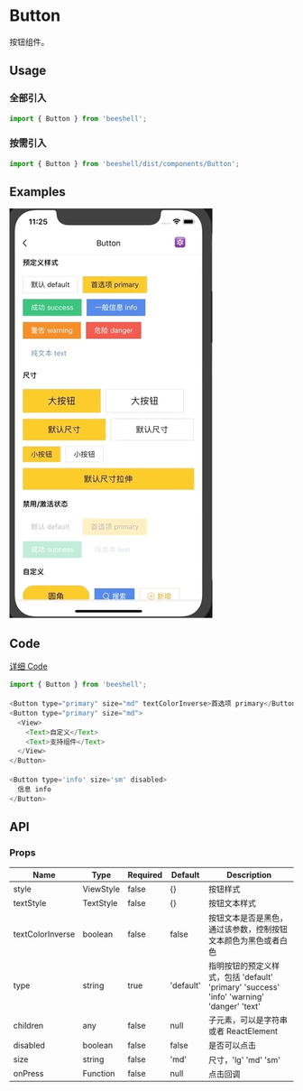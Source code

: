 # Button

按钮组件。

## Usage
### 全部引入

```js
import { Button } from 'beeshell';
```

### 按需引入
```js
import { Button } from 'beeshell/dist/components/Button';
```

## Examples

![image](../images/Button/1.gif)

## Code
[详细 Code](../../examples/Button/index.tsx)

```js
import { Button } from 'beeshell';

<Button type="primary" size="md" textColorInverse>首选项 primary</Button>
<Button type="primary" size="md">
  <View>
    <Text>自定义</Text>
    <Text>支持组件</Text>
  </View>
</Button>

<Button type='info' size='sm' disabled>
  信息 info
</Button>
```

## API
### Props

| Name | Type | Required | Default | Description |
| ---- | ---- | ---- | ---- | ---- |
| style | ViewStyle | false | {} | 按钮样式 |
| textStyle | TextStyle | false | {} | 按钮文本样式 |
| textColorInverse | boolean | false | false | 按钮文本是否是黑色，通过该参数，控制按钮文本颜色为黑色或者白色 |
| type | string | true | 'default' | 指明按钮的预定义样式，包括 'default' 'primary' 'success' 'info' 'warning' 'danger' 'text' |
| children | any | false | null | 子元素，可以是字符串或者 ReactElement |
| disabled | boolean | false | false | 是否可以点击 |
| size | string | false | 'md' | 尺寸，'lg' 'md' 'sm' |
| onPress | Function | false | null | 点击回调 |